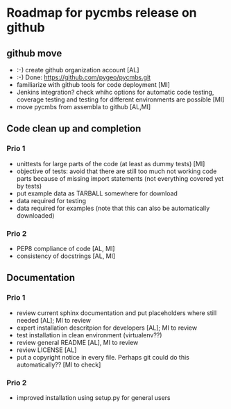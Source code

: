 Roadmap for pycmbs release on github
====================================

github move
-----------

* :-) create github organization account [AL]
 * :-) Done: https://github.com/pygeo/pycmbs.git
* familiarize with github tools for code deployment [MI]
* Jenkins integration? check whihc options for automatic code testing,
  coverage testing and testing for different environments are possible [MI]
* move pycmbs from assembla to github [AL,MI]


Code clean up and completion
----------------------------

### Prio 1

* unittests for large parts of the code (at least as dummy tests) [MI]
* objective of tests: avoid that there are still too much not working code
  parts because of missing import statements (not everything covered yet by tests)
* put example data as TARBALL somewhere for download
 * data required for testing
 * data required for examples (note that this can also be automatically
   downloaded)

### Prio 2

* PEP8 compliance of code [AL, MI]
* consistency of docstrings [AL, MI]


Documentation
-------------

### Prio 1

* review current sphinx documentation and put placeholders where still needed
  [AL]; MI to review
* expert installation descritpion for developers [AL]; MI to review
* test installation in clean environment (virtualenv??)
* review general README [AL], MI to review
* review LICENSE [AL]
* put a copyright notice in every file. Perhaps git could do this
  automatically?? [MI to check]

### Prio 2

* improved installation using setup.py for general users
